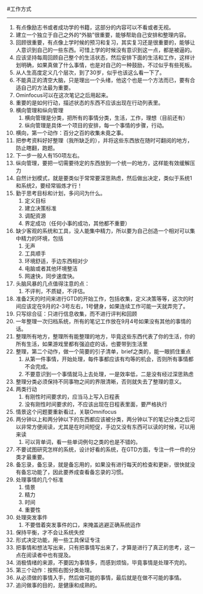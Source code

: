 #工作方式 

---


1. 有点像励志书或者成功学的书籍，这部分的内容可以不看或者无视。
2. 建立一个独立于自己之外的“外脑”很重要，能够帮助自己安排和整理内容。
3. 回顾很重要，有点像上学时候的预习和复习，其实复习还是很重要的，能够让人意识到自己的一些东西。可惜上学的时候没有意识到这一点，都是被逼的。
4. 应该坚持每周回顾自己整个的生活状态，然后安排下面的生活和工作，这样计划明确，如果真做了什么事情，也是对自己的一种鼓励，不过似乎有些死板。
5. 从人生高度定义几个层次，到了30岁，似乎也该这么看一下了。
6. 不能真正的清空大脑，只是理出一个头绪，他这个也是一个方法而已，要有合适自己的方法最为重要。
7. Ominfocus可以在这次笔记之后用起来。
8. 重要的是如何行动，描述状态的东西不应该出现在行动列表里。
9. 横向管理和纵向管理
    1. 横向管理是分类，把所有的事情分类，生活，工作，理想（目前还有）
    2. 纵向管理是具体一个项目的安排，每一个事情的步骤，行动。
10. 横向，第一个动作：百分之百的收集未竟之事。
11. 把参考资料好好整理（我所缺乏的），并将这些东西放在随时可翻阅的地方，防止瞎翻，跑题。
12. 下一步一般人有150项左右。
13. 纵向管理，要把一切需要待定的东西放到一个统一的地方，这样能有效缓解压力
14. 自然计划模式，就是要类似于常常要深思熟虑，然后做出决定，类似于系统1和系统2，要经常锻炼才行！
15. 勤于思考目标和计划，多问问为什么。
    1. 定义目标
    2. 建立决策标准
    3. 调配资源
    4. 界定成功（任何小事的成功，其他都不重要）
16. 缺少客观的系统和工具，没人能集中精力，所以要为自己创造一个相对可以集中精力的环境，包括
    1. 无声
    2. 工具顺手
    3. 环境舒适，手边东西相对少
    4. 电脑或者其他环境整洁
    5. 网速快，同步速度快。
17. 头脑风暴的几点值得注意的点：
    1. 不评判，不质疑，不评估。
18. 准备2天的时间来进行GTD的开始工作，包括收集，定义决策等等，这次的时间应该定在9月的2-3号左右，1号健身，如果连续工作可能一天就弄完了。
19. 只写综合征：只进行信息收集，而不进行评判和回顾
20. 一年整理一次归档系统，所有的笔记工作放在9月4号如果没有其他的事情的话。
21. 整理所有地方，整理所有能整理的地方，毕竟这些东西代表了你的生活，你的所有生活，如果游戏里都有强迫症的话，也要带到生活里
22. 整理，第二个动作，做一个简要的引子清单，brief之类的，能一眼抓住重点
    1. 从第一件事情，开始处理，每件事都应该有均等的机会，否则所有事情都不会完成。
    2. 不要意识到一个事情就马上去处理，一是效率低，二是没有经过深思熟虑
23. 整理分类必须保持不同事物之间的界限清晰，否则就失去了整理的意义。
24. 两类行动
    1. 有刚性时间要求的，应当马上写入日程表
    2. 没有刚性时间要求的，不应该出现在日程表里面，要严格执行
25. 情景这个问题要重新看过，关联Omnifocus
26. 两分钟以上和两分钟以下的东西都应该被分类，两分钟以下的笔记分类之后可以非常方便阅读，尤其是在时间短促，手边又没有东西可以读的时候，可以用来读
    1. 可以背单词，看一些单词例句之类的也是不错的。
27. 不要试图研究怎样的系统，设计好看的系统，在GTD方面，专注一件一件的分类才最重要。
28. 备忘录，备忘录，就是备忘用的，如果没有进行每天的检查和更新，很快就没有备忘功能了，因此要养成查看备忘录的习惯。
29. 处理事情的几个标准
    1. 情景
    2. 精力
    3. 时间
    4. 重要性
30. 处理突发事件
    1. 不要借着突发事件的口，来掩盖逃避正确系统运作
31. 保持平衡，才不会让系统失控
32. 形式决定功能，用一些工具保证专注
33. 把事情和想法写出来，只有把事情写出来了，才算是进行了真正的思考，这一点在阅读者中也有提及。
34. 消极情绪的来源，不要因为事情多，而感到烦恼，毕竟事情是处理不完的。
35. 第三个动作：按照右图分类处理。
36. 从必须做的事情入手，然后做可能的事情，最后就是在做不可能的事情。
37. 追问做事的目的，是健康和成熟的。
